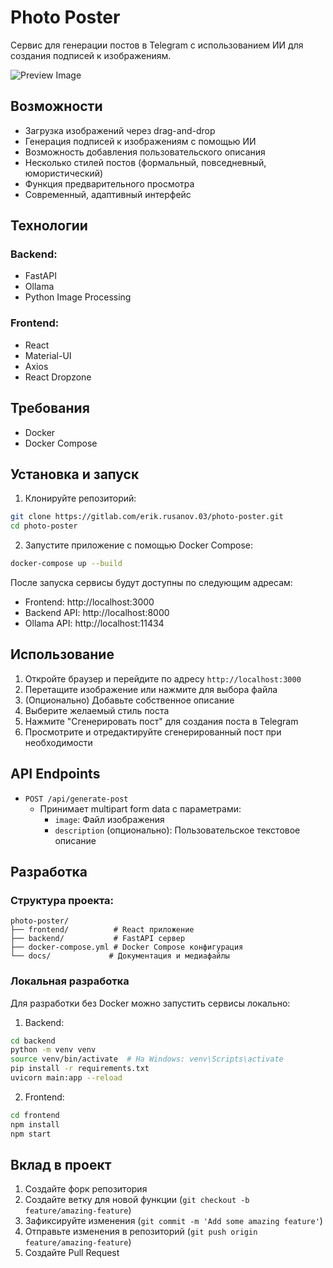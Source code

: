# Photo Poster

Сервис для генерации постов в Telegram с использованием ИИ для создания подписей к изображениям.

![Preview Image](docs/photo-poster-preview.gif)

## Возможности

- Загрузка изображений через drag-and-drop
- Генерация подписей к изображениям с помощью ИИ
- Возможность добавления пользовательского описания
- Несколько стилей постов (формальный, повседневный, юмористический)
- Функция предварительного просмотра
- Современный, адаптивный интерфейс

## Технологии

### Backend:
- FastAPI
- Ollama
- Python Image Processing

### Frontend:
- React
- Material-UI
- Axios
- React Dropzone

## Требования

- Docker
- Docker Compose

## Установка и запуск

1. Клонируйте репозиторий:
```bash
git clone https://gitlab.com/erik.rusanov.03/photo-poster.git
cd photo-poster
```

2. Запустите приложение с помощью Docker Compose:
```bash
docker-compose up --build
```

После запуска сервисы будут доступны по следующим адресам:
- Frontend: http://localhost:3000
- Backend API: http://localhost:8000
- Ollama API: http://localhost:11434

## Использование

1. Откройте браузер и перейдите по адресу `http://localhost:3000`
2. Перетащите изображение или нажмите для выбора файла
3. (Опционально) Добавьте собственное описание
4. Выберите желаемый стиль поста
5. Нажмите "Сгенерировать пост" для создания поста в Telegram
6. Просмотрите и отредактируйте сгенерированный пост при необходимости

## API Endpoints

- `POST /api/generate-post`
  - Принимает multipart form data с параметрами:
    - `image`: Файл изображения
    - `description` (опционально): Пользовательское текстовое описание

## Разработка

### Структура проекта:
```
photo-poster/
├── frontend/          # React приложение
├── backend/           # FastAPI сервер
├── docker-compose.yml # Docker Compose конфигурация
└── docs/             # Документация и медиафайлы
```

### Локальная разработка

Для разработки без Docker можно запустить сервисы локально:

1. Backend:
```bash
cd backend
python -m venv venv
source venv/bin/activate  # На Windows: venv\Scripts\activate
pip install -r requirements.txt
uvicorn main:app --reload
```

2. Frontend:
```bash
cd frontend
npm install
npm start
```

## Вклад в проект

1. Создайте форк репозитория
2. Создайте ветку для новой функции (`git checkout -b feature/amazing-feature`)
3. Зафиксируйте изменения (`git commit -m 'Add some amazing feature'`)
4. Отправьте изменения в репозиторий (`git push origin feature/amazing-feature`)
5. Создайте Pull Request

